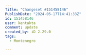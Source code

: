 ```yaml
---
Title: "Changeset #151458146"
PublishDate: "2024-05-17T14:41:33Z"
id: 151458146
user: kentakta
comment: update
created_by: iD 2.29.0
tags:
  - Montenegro

---
```

